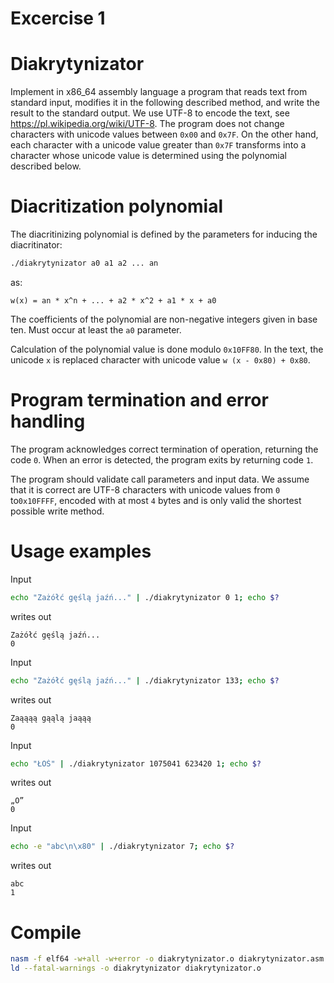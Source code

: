# Excercise 1

# Diakrytynizator

Implement in x86_64 assembly language a program that reads text from standard input, modifies it in the following
described method, and write the result to the standard output. We use UTF-8 to encode the text, see
https://pl.wikipedia.org/wiki/UTF-8. The program does not change characters with unicode values between `0x00` and `0x7F`.
On the other hand, each character with a unicode value greater than `0x7F` transforms into a character whose unicode value is determined
using the polynomial described below.

# Diacritization polynomial

The diacritinizing polynomial is defined by the parameters for inducing the diacritinator:
```sh
./diakrytynizator a0 a1 a2 ... an
```
as:
```
w(x) = an * x^n + ... + a2 * x^2 + a1 * x + a0
```

The coefficients of the polynomial are non-negative integers given in base ten. Must occur
at least the `a0` parameter.

Calculation of the polynomial value is done modulo `0x10FF80`. In the text, the unicode `x` is replaced
character with unicode value `w (x - 0x80) + 0x80`.

# Program termination and error handling

The program acknowledges correct termination of operation, returning the code `0`. When an error is detected, the program exits by returning
code `1`.

The program should validate call parameters and input data. We assume that it is correct
are UTF-8 characters with unicode values from `0` to`0x10FFFF`, encoded with at most `4` bytes and is only valid
the shortest possible write method.

# Usage examples

Input
```sh
echo "Zażółć gęślą jaźń..." | ./diakrytynizator 0 1; echo $?
```
writes out
```
Zażółć gęślą jaźń...
0
```
Input
```sh
echo "Zażółć gęślą jaźń..." | ./diakrytynizator 133; echo $?
```
writes out
```
Zaąąąą gąąlą jaąąą
0
```
Input
```sh
echo "ŁOŚ" | ./diakrytynizator 1075041 623420 1; echo $?
```

writes out

```
„O”
0
```
Input
```sh
echo -e "abc\n\x80" | ./diakrytynizator 7; echo $?
```
writes out
```
abc
1
```

# Compile

```sh
nasm -f elf64 -w+all -w+error -o diakrytynizator.o diakrytynizator.asm
ld --fatal-warnings -o diakrytynizator diakrytynizator.o
```
